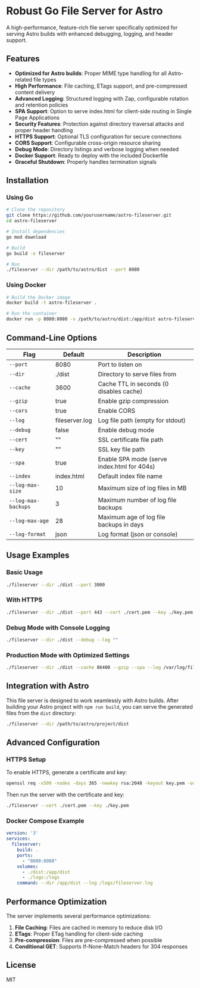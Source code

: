 # Robust Go File Server for Astro

A high-performance, feature-rich file server specifically optimized for serving Astro builds with enhanced debugging, logging, and header support.

## Features

- **Optimized for Astro builds**: Proper MIME type handling for all Astro-related file types
- **High Performance**: File caching, ETags support, and pre-compressed content delivery
- **Advanced Logging**: Structured logging with Zap, configurable rotation and retention policies
- **SPA Support**: Option to serve index.html for client-side routing in Single Page Applications
- **Security Features**: Protection against directory traversal attacks and proper header handling
- **HTTPS Support**: Optional TLS configuration for secure connections
- **CORS Support**: Configurable cross-origin resource sharing
- **Debug Mode**: Directory listings and verbose logging when needed
- **Docker Support**: Ready to deploy with the included Dockerfile
- **Graceful Shutdown**: Properly handles termination signals

## Installation

### Using Go

```bash
# Clone the repository
git clone https://github.com/yourusername/astro-fileserver.git
cd astro-fileserver

# Install dependencies
go mod download

# Build
go build -o fileserver

# Run
./fileserver --dir /path/to/astro/dist --port 8080
```

### Using Docker

```bash
# Build the Docker image
docker build -t astro-fileserver .

# Run the container
docker run -p 8080:8080 -v /path/to/astro/dist:/app/dist astro-fileserver
```

## Command-Line Options

| Flag | Default | Description |
|------|---------|-------------|
| `--port` | 8080 | Port to listen on |
| `--dir` | ./dist | Directory to serve files from |
| `--cache` | 3600 | Cache TTL in seconds (0 disables cache) |
| `--gzip` | true | Enable gzip compression |
| `--cors` | true | Enable CORS |
| `--log` | fileserver.log | Log file path (empty for stdout) |
| `--debug` | false | Enable debug mode |
| `--cert` | "" | SSL certificate file path |
| `--key` | "" | SSL key file path |
| `--spa` | true | Enable SPA mode (serve index.html for 404s) |
| `--index` | index.html | Default index file name |
| `--log-max-size` | 10 | Maximum size of log files in MB |
| `--log-max-backups` | 3 | Maximum number of log file backups |
| `--log-max-age` | 28 | Maximum age of log file backups in days |
| `--log-format` | json | Log format (json or console) |

## Usage Examples

### Basic Usage

```bash
./fileserver --dir ./dist --port 3000
```

### With HTTPS

```bash
./fileserver --dir ./dist --port 443 --cert ./cert.pem --key ./key.pem
```

### Debug Mode with Console Logging

```bash
./fileserver --dir ./dist --debug --log ""
```

### Production Mode with Optimized Settings

```bash
./fileserver --dir ./dist --cache 86400 --gzip --spa --log /var/log/fileserver.log --log-max-size 100
```

## Integration with Astro

This file server is designed to work seamlessly with Astro builds. After building your Astro project with `npm run build`, you can serve the generated files from the `dist` directory:

```bash
./fileserver --dir /path/to/astro/project/dist
```

## Advanced Configuration

### HTTPS Setup

To enable HTTPS, generate a certificate and key:

```bash
openssl req -x509 -nodes -days 365 -newkey rsa:2048 -keyout key.pem -out cert.pem
```

Then run the server with the certificate and key:

```bash
./fileserver --cert ./cert.pem --key ./key.pem
```

### Docker Compose Example

```yaml
version: '3'
services:
  fileserver:
    build: .
    ports:
      - "8080:8080"
    volumes:
      - ./dist:/app/dist
      - ./logs:/logs
    command: --dir /app/dist --log /logs/fileserver.log
```

## Performance Optimization

The server implements several performance optimizations:

1. **File Caching**: Files are cached in memory to reduce disk I/O
2. **ETags**: Proper ETag handling for client-side caching
3. **Pre-compression**: Files are pre-compressed when possible
4. **Conditional GET**: Supports If-None-Match headers for 304 responses

## License

MIT